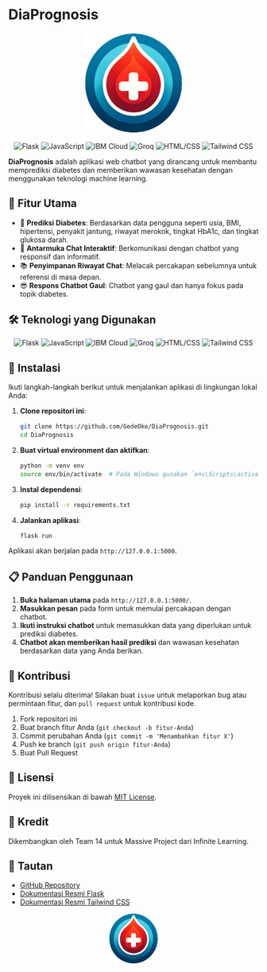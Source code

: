 # DiaPrognosis

<p align="center">
  <img src="static/img/Logo_DiaPrognosis.png" alt="DiaPrognosis Logo" width="200">
</p>

<p align="center">
  <img src="https://img.shields.io/badge/Flask-000000?style=for-the-badge&logo=flask&logoColor=white" alt="Flask">
  <img src="https://img.shields.io/badge/JavaScript-F7DF1E?style=for-the-badge&logo=javascript&logoColor=black" alt="JavaScript">
  <img src="https://img.shields.io/badge/IBM%20Cloud-1261FE?style=for-the-badge&logo=ibmcloud&logoColor=white" alt="IBM Cloud">
  <img src="https://img.shields.io/badge/Groq-FF6F00?style=for-the-badge" alt="Groq">
  <img src="https://img.shields.io/badge/HTML%2F%20CSS-E34F26?style=for-the-badge&logo=html5&logoColor=white" alt="HTML/CSS">
  <img src="https://img.shields.io/badge/Tailwind_CSS-38B2AC?style=for-the-badge&logo=tailwind-css&logoColor=white" alt="Tailwind CSS">
</p>

**DiaPrognosis** adalah aplikasi web chatbot yang dirancang untuk membantu memprediksi diabetes dan memberikan wawasan kesehatan dengan menggunakan teknologi machine learning.

## 📜 Fitur Utama

- 🧬 **Prediksi Diabetes**: Berdasarkan data pengguna seperti usia, BMI, hipertensi, penyakit jantung, riwayat merokok, tingkat HbA1c, dan tingkat glukosa darah.
- 💬 **Antarmuka Chat Interaktif**: Berkomunikasi dengan chatbot yang responsif dan informatif.
- 📚 **Penyimpanan Riwayat Chat**: Melacak percakapan sebelumnya untuk referensi di masa depan.
- 😎 **Respons Chatbot Gaul**: Chatbot yang gaul dan hanya fokus pada topik diabetes.

## 🛠️ Teknologi yang Digunakan

<p align="center">
  <img src="https://img.shields.io/badge/Flask-000000?style=for-the-badge&logo=flask&logoColor=white" alt="Flask">
  <img src="https://img.shields.io/badge/JavaScript-F7DF1E?style=for-the-badge&logo=javascript&logoColor=black" alt="JavaScript">
  <img src="https://img.shields.io/badge/IBM%20Cloud-1261FE?style=for-the-badge&logo=ibmcloud&logoColor=white" alt="IBM Cloud">
  <img src="https://img.shields.io/badge/Groq-FF6F00?style=for-the-badge" alt="Groq">
  <img src="https://img.shields.io/badge/HTML%2F%20CSS-E34F26?style=for-the-badge&logo=html5&logoColor=white" alt="HTML/CSS">
  <img src="https://img.shields.io/badge/Tailwind_CSS-38B2AC?style=for-the-badge&logo=tailwind-css&logoColor=white" alt="Tailwind CSS">
</p>

## 🚀 Instalasi

Ikuti langkah-langkah berikut untuk menjalankan aplikasi di lingkungan lokal Anda:

1. **Clone repositori ini**:
    ```bash
    git clone https://github.com/GedeOke/DiaPrognosis.git
    cd DiaPrognosis
    ```

2. **Buat virtual environment dan aktifkan**:
    ```bash
    python -m venv env
    source env/bin/activate  # Pada Windows gunakan `env\Scripts\activate`
    ```

3. **Instal dependensi**:
    ```bash
    pip install -r requirements.txt
    ```

4. **Jalankan aplikasi**:
    ```bash
    flask run
    ```

Aplikasi akan berjalan pada `http://127.0.0.1:5000`.

## 📋 Panduan Penggunaan

1. **Buka halaman utama** pada `http://127.0.0.1:5000/`.
2. **Masukkan pesan** pada form untuk memulai percakapan dengan chatbot.
3. **Ikuti instruksi chatbot** untuk memasukkan data yang diperlukan untuk prediksi diabetes.
4. **Chatbot akan memberikan hasil prediksi** dan wawasan kesehatan berdasarkan data yang Anda berikan.

## 🤝 Kontribusi

Kontribusi selalu diterima! Silakan buat `issue` untuk melaporkan bug atau permintaan fitur, dan `pull request` untuk kontribusi kode. 

1. Fork repositori ini
2. Buat branch fitur Anda (`git checkout -b fitur-Anda`)
3. Commit perubahan Anda (`git commit -m 'Menambahkan fitur X'`)
4. Push ke branch (`git push origin fitur-Anda`)
5. Buat Pull Request

## 📝 Lisensi

Proyek ini dilisensikan di bawah [MIT License](LICENSE).

## 🙏 Kredit

Dikembangkan oleh Team 14 untuk Massive Project dari Infinite Learning.

## 📎 Tautan

- [GitHub Repository](https://github.com/GedeOke/DiaPrognosis)
- [Dokumentasi Resmi Flask](https://flask.palletsprojects.com/)
- [Dokumentasi Resmi Tailwind CSS](https://tailwindcss.com/)

<p align="center">
  <img src="static/img/Logo_DiaPrognosis.png" alt="DiaPrognosis Logo" width="100">
</p>
